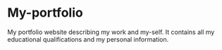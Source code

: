 # My-portfolio
My portfolio website describing my work and my-self. It contains all my educational qualifications and my personal information.
